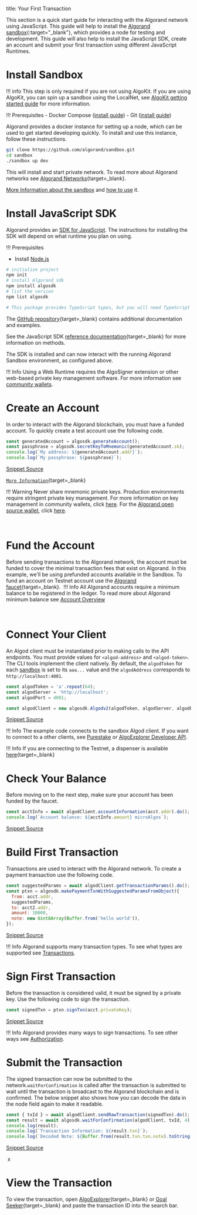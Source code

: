 title: Your First Transaction

This section is a quick start guide for interacting with the Algorand network using JavaScript. This guide will help to install the [Algorand sandbox](https://github.com/algorand/sandbox){:target="_blank"}, which provides a node for testing and development. This guide will also help to install the JavaScript SDK, create an account and submit your first transaction using different JavaScript Runtimes.
​
# Install Sandbox

!!! info
    This step is only required if you are not using AlgoKit. If you are using AlgoKit, you can spin up a sandbox using the LocalNet, see [AlgoKit getting started guide](/docs/get-started/algokit/#start-a-localnet) for more information. 

!!! Prerequisites
    - Docker Compose ([install guide](https://docs.docker.com/compose/install/))
    - Git ([install guide](https://git-scm.com/book/en/v2/Getting-Started-Installing-Git)) 
 
Algorand provides a docker instance for setting up a node, which can be used to get started developing quickly. To install and use this instance, follow these instructions.
​
```bash
git clone https://github.com/algorand/sandbox.git
cd sandbox
./sandbox up dev
```

This will install and start private network. To read more about Algorand networks see [Algorand Networks](../../get-details/algorand-networks/index.md){target=_blank}. 

[More Information about the sandbox](https://developer.algorand.org/articles/introducing-sandbox-20/) and [how to use](https://developer.algorand.org/tutorials/exploring-the-algorand-sandbox/) it.
​
​

# Install JavaScript SDK
Algorand provides an [SDK for JavaScript](https://github.com/algorand/js-algorand-sdk). The instructions for installing the SDK will depend on what runtime you plan on using. 

!!! Prerequisites
   - Install [Node.js](https://nodejs.org/download)
​
```bash 
# initialize project
npm init
# install Algorand sdk
npm install algosdk
# list the version
npm list algosdk

# This package provides TypeScript types, but you will need TypeScript version 4.2 or higher to use them properly.
```

The [GitHub repository](https://github.com/algorand/js-algorand-sdk){target=_blank} contains additional documentation and examples.

See the JavaScript SDK [reference documentation](https://algorand.github.io/js-algorand-sdk/){target=_blank} for more information on methods.  

The SDK is installed and can now interact with the running Algorand Sandbox environment, as configured above.

!!! Info
    Using a Web Runtime requires the AlgoSigner extension or other web-based private key management software. For more information see [community wallets](https://developer.algorand.org/docs/community/#wallets). 
​
# Create an Account
In order to interact with the Algorand blockchain, you must have a funded account. To quickly create a test account use the following code.

<!-- ===JSSDK_ACCOUNT_GENERATE=== -->
```javascript
const generatedAccount = algosdk.generateAccount();
const passphrase = algosdk.secretKeyToMnemonic(generatedAccount.sk);
console.log(`My address: ${generatedAccount.addr}`);
console.log(`My passphrase: ${passphrase}`);
```
[Snippet Source](https://github.com/algorand/js-algorand-sdk/blob/examples/examples/accounts.ts#L80-L84)
<!-- ===JSSDK_ACCOUNT_GENERATE=== -->

[`More Information`](../../get-details/accounts/create.md#standalone){target=_blank}  
 
!!! Warning 
    Never share mnemonic private keys. Production environments require stringent private key management. For more information on key management in community wallets, click [here](https://developer.algorand.org/docs/community/#wallets). For the [Algorand open source wallet](https://developer.algorand.org/articles/algorand-wallet-now-open-source/), click [here](https://github.com/algorand/algorand-wallet).

​
# Fund the Account
Before sending transactions to the Algorand network, the account must be funded to cover the minimal transaction fees that exist on Algorand. In this example, we'll be using prefunded accounts available in the Sandbox. To fund an account on Testnet account use the [Algorand faucet](https://dispenser.testnet.aws.algodev.network/){target=_blank}. 
​
!!! Info
    All Algorand accounts require a minimum balance to be registered in the ledger. To read more about Algorand minimum balance see [Account Overview](https://developer.algorand.org/docs/features/accounts/#minimum-balance)
 
​
# Connect Your Client
An Algod client must be instantiated prior to making calls to the API endpoints. You must provide values for `<algod-address>` and `<algod-token>`. The CLI tools implement the client natively. By default, the `algodToken` for each [sandbox](https://github.com/algorand/sandbox) is set to its `aaa...` value and the `algodAddress` corresponds to `http://localhost:4001`.


<!-- ===JSSDK_ALGOD_CREATE_CLIENT=== -->
```javascript
const algodToken = 'a'.repeat(64);
const algodServer = 'http://localhost';
const algodPort = 4001;

const algodClient = new algosdk.Algodv2(algodToken, algodServer, algodPort);
```
[Snippet Source](https://github.com/algorand/js-algorand-sdk/blob/examples/examples/overview.ts#L7-L12)
<!-- ===JSSDK_ALGOD_CREATE_CLIENT=== -->
 
!!! Info
    The example code connects to the sandbox Algod client. If you want to connect to a other clients, see [Purestake](https://developer.purestake.io/code-samples) or [AlgoExplorer Developer API](https://algoexplorer.io/api-dev/v2).

!!! Info
    If you are connecting to the Testnet, a dispenser is available [here](https://dispenser.testnet.aws.algodev.network/){target=_blank}
 
# Check Your Balance
Before moving on to the next step, make sure your account has been funded by the faucet.
 
<!-- ===JSSDK_ALGOD_FETCH_ACCOUNT_INFO=== -->
```javascript
const acctInfo = await algodClient.accountInformation(acct.addr).do();
console.log(`Account balance: ${acctInfo.amount} microAlgos`);
```
[Snippet Source](https://github.com/algorand/js-algorand-sdk/blob/examples/examples/overview.ts#L46-L48)
<!-- ===JSSDK_ALGOD_FETCH_ACCOUNT_INFO=== -->

 
# Build First Transaction
Transactions are used to interact with the Algorand network. To create a payment transaction use the following code.

<!-- ===JSSDK_TRANSACTION_PAYMENT_CREATE=== -->
```javascript
const suggestedParams = await algodClient.getTransactionParams().do();
const ptxn = algosdk.makePaymentTxnWithSuggestedParamsFromObject({
  from: acct.addr,
  suggestedParams,
  to: acct2.addr,
  amount: 10000,
  note: new Uint8Array(Buffer.from('hello world')),
});
```
[Snippet Source](https://github.com/algorand/js-algorand-sdk/blob/examples/examples/overview.ts#L23-L31)
<!-- ===JSSDK_TRANSACTION_PAYMENT_CREATE=== -->

!!! Info
    Algorand supports many transaction types. To see what types are supported see [Transactions](https://developer.algorand.org/docs/get-details/transactions/).
​
# Sign First Transaction
Before the transaction is considered valid, it must be signed by a private key. Use the following code to sign the transaction.
​
<!-- ===JSSDK_TRANSACTION_PAYMENT_SIGN=== -->
```javascript
const signedTxn = ptxn.signTxn(acct.privateKey);
```
[Snippet Source](https://github.com/algorand/js-algorand-sdk/blob/examples/examples/overview.ts#L34-L35)
<!-- ===JSSDK_TRANSACTION_PAYMENT_SIGN=== -->

!!! Info
    Algorand provides many ways to sign transactions. To see other ways see [Authorization](https://developer.algorand.org/docs/features/transactions/signatures/#single-signatures).
 

 
# Submit the Transaction
The signed transaction can now be submitted to the network.`waitForConfirmation` is called after the transaction is submitted to wait until the transaction is broadcast to the Algorand blockchain and is confirmed. The below snippet also shows how you can decode the data in the node field again to make it readable.
 
 
 <!-- ===JSSDK_TRANSACTION_PAYMENT_SUBMIT=== -->
```javascript
const { txId } = await algodClient.sendRawTransaction(signedTxn).do();
const result = await algosdk.waitForConfirmation(algodClient, txId, 4);
console.log(result);
console.log(`Transaction Information: ${result.txn}`);
console.log(`Decoded Note: ${Buffer.from(result.txn.txn.note).toString()}`);
```
[Snippet Source](https://github.com/algorand/js-algorand-sdk/blob/examples/examples/overview.ts#L38-L43)
 <!-- ===JSSDK_TRANSACTION_PAYMENT_SUBMIT=== -->
 
​
x
# View the Transaction
To view the transaction, open [AlgoExplorer](https://testnet.algoexplorer.io/){target=_blank} or [Goal Seeker](https://goalseeker.purestake.io/algorand/testnet){target=_blank} and paste the transaction ID into the search bar.  